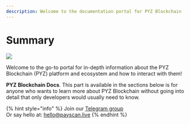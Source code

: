 ```yaml
---
description: Welcome to the documentation portal for PYZ Blockchain
---
```


# Summary

![](.gitbook/assets/docs_1500x500.png)

Welcome to the go-to portal for in-depth information about the PYZ Blockchain (PYZ) platform and ecosystem and how to interact with them!

**PYZ Blockchain Docs**. This part is available in the sections below is for anyone who wants to learn more about PYZ Blockchain without going into detail that only developers would usually need to know.

{% hint style="info" %}
Join our [Telegram group](https://t.me/payscan_official)\
Or say hello at: hello@payscan.live
{% endhint %}
